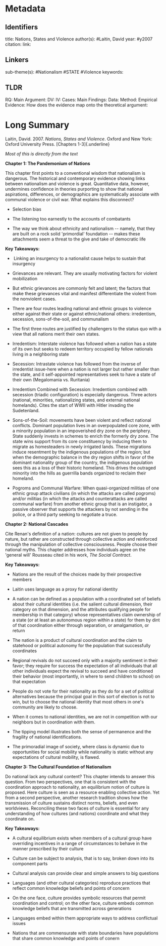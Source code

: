 # Metadata
## Identifiers
title: Nations, States and Violence
author(s): #Laitin, David
year: #y2007 
citation:
link:

## Linkers

sub-theme(s): #Nationalism #STATE #Violence 
keywords:

## TLDR

RQ:
Main Argument:
DV:
IV:
Cases:
Main Findings:
Data:
Method:
Empirical Evidence: 
How does the evidence map onto the theoretical argument: 

# Long Summary


Laitin, David. 2007. *Nations, States and Violence*. Oxford and New
York: Oxford University Press. [Chapters 1-3]{.underline}

*Most of this is directly from the text*

**Chapter 1: The Pandemonium of Nations**

This chapter first points to a conventional wisdom that nationalism is
dangerous. The historical and contemporary evidence showing links
between nationalism and violence is great. Quantitative data, however,
undermines confidence in theories purporting to show that national
aspirations, differences, or demographics are systematically associate
with communal violence or civil war. What explains this disconnect?

-   Selection bias

-   The listening too earnestly to the accounts of combatants

-   The way we think about ethnicity and nationalism -- namely, that
    they are built on a rock solid 'primordial' foundation -- makes
    these attachments seem a threat to the give and take of democratic
    life

**Key Takeaways:**

-   ﻿ Linking an insurgency to a nationalist cause helps to sustain that
    insurgency

-   Grievances are relevant. They are usually motivating factors for
    violent mobilization

-   But ethnic grievances are commonly felt and latent; the factors that
    make these grievances vital and manifest differentiate the violent
    from the nonviolent cases.

-   There are four routes leading national and ethnic groups to violence
    either against their state or against ethnic/national others:
    irredentism, secession, sons-of-the-soil, and communalism

-   The first three routes are justified by challengers to the status
    quo with a view that all nations merit their own states.

-   Irredentism: Interstate violence has followed when a nation has a
    state of its own but seeks to redeem territory occupied by fellow
    nationals living in a neighboring state

-   Secession: Intrastate violence has followed from the inverse of
    irredentist issue-here when a nation is not larger but rather
    smaller than the state, and it self-appointed representatives seek
    to have a state of their own (Megalomania vs. Ruritania)

-   Irredentism Combined with Secession: Irredentism combined with
    secession (triadic configuration) is especially dangerous. Three
    actors (national, minorities, nationalizing states, and external
    national homelands). Cites the start of WWII with Hitler invading
    the Sudetenland.

-   Sons-of-the-Soil: movements have been violent and reflect national
    conflicts. Dominant population lives in an overpopulated core zone,
    with a minority population in an impoverished dry zone on the
    periphery. State suddenly invests in schemes to enrich the formerly
    dry zone. The state wins support from its core constituency by
    inducing them to migrate as homesteaders in newly irrigated lands.
    These migrations induce resentment by the indigenous populations of
    the region; but when the demographic balance in the dry region
    shifts in favor of the dominant nationality group of the country,
    the indigenous population sees this as a loss of their historic
    homeland. This drives the outraged minority into the hills as
    guerrilla bands organized to reclaim their homeland.

-   Pogroms and Communal Warfare: When quasi-organized militias of one
    ethnic group attack civilians (in which the attacks are called
    pogroms) and/or militias (in which the attacks and counterattacks
    are called communal warfare) from another ethnic group that is an
    instigator, a passive observer that supports the attackers by not
    sending in the police, or a third party seeking to negotiate a
    truce.

**Chapter 2: National Cascades**

Cite Renan's definition of a nation: cultures are not given to people by
nature, but rather are constructed through collective action and
reinforced through the manipulation of collective consciousness. People
choose their national myths. This chapter addresses how individuals
agree on the 'general will' Rousseau cited in his work, *The Social
Contract*.

**Key Takeaways:**

-   Nations are the result of the choices made by their prospective
    members

-   Laitin uses language as a proxy for national identity

-   A nation can be defined as a population with a coordinated set of
    beliefs about their cultural identities (i.e. the salient cultural
    dimension, their category on that dimension, and the attributes
    qualifying people for membership in that category) whose
    representatives claim ownership of a state (or at least an
    autonomous region within a state) for them by dint of that
    coordination either through separation, or amalgamation, or return

-   The nation is a product of cultural coordination and the claim to
    statehood or political autonomy for the population that successfully
    coordinates

-   Regional revivals do not succeed only with a majority sentiment in
    their favor; they require for success the expectation of all
    individuals that all other individuals expect the revival to succeed
    and have conditioned their behavior (most importantly, in where to
    send children to school) on that expectation

-   People do not vote for their nationality as they do for a set of
    political alternatives because the principal goal in this sort of
    election is not to win, but to choose the national identity that
    most others in one's community are likely to choose.

-   When it comes to national identities, we are not in competition with
    our neighbors but in coordination with them.

-   The tipping model illustrates both the sense of permanence and the
    fragility of national identifications.

-   The primoradial image of society, where class is dynamic due to
    opportunities for social mobility while nationality is static
    without any expectations of cultural mobility, is flawed.

**Chapter 3: The Cultural Foundation of Nationalism**

Do national lack any cultural content? This chapter intends to answer
this question. From two perspectives, one that is consistent with the
coordination approach to nationality, an equilibrium notion of culture
is proposed. Here culture is seen as a resource enabling collective
action. Yet from a second perspective, another research tradition shows
how the transmission of culture sustains distinct norms, beliefs, and
even worldviews. Reconciling these two faces of culture is essential for
any understanding of how cultures (and nations) coordinate and what they
coordinate on.

**Key Takeaways:**

-   A cultural equilibrium exists when members of a cultural group have
    overriding incentives in a range of circumstances to behave in the
    manner prescribed by their culture

-   Culture can be subject to analysis, that is to say, broken down into
    its component parts

-   Cultural analysis can provide clear and simple answers to big
    questions

-   Languages (and other cultural categories) reproduce practices that
    reflect common knowledge beliefs and points of concern

-   On the one face, culture provides symbolic resources that permit
    coordination and control; on the other face, culture embeds common
    knowledge beliefs that are transmitted across generations

-   Languages embed within them appropriate ways to address conflictual
    issues

-   Nations that are commensurate with state boundaries have populations
    that share common knowledge and points of conern
